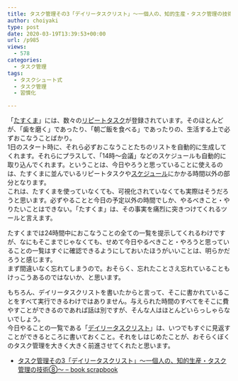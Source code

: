 ```yaml
---
title: タスク管理その3「デイリータスクリスト」〜一個人の、知的生産・タスク管理の技術⑧〜
author: choiyaki
type: post
date: 2020-03-19T13:39:53+00:00
url: /p985
views:
  - 578
categories:
  - タスク管理
tags:
  - タスクシュート式
  - タスク管理
  - 習慣化

---
```

「[たすくま][1]」には、数々の[リピートタスク][2]が登録されています。そのほとんどが、「歯を磨く」であったり、「朝ご飯を食べる」であったりの、生活する上で必ずおこなうことばかり。  
1日のスタート時に、それら必ずおこなうことたちのリストを自動的に生成してくれます。それらにプラスして、「14時〜会議」などのスケジュールも自動的に取り込んでくれます。ということは、今日やろうと思っていることに使えるのは、たすくまに並んでいるリピートタスクや[スケジュール][3]にかかる時間以外の部分となります。  
これは、たすくまを使っていなくても、可視化されていなくても実際はそうだろうと思います。必ずやることと今日の予定以外の時間でしか、やるべきこと・やりたいことはできない。「たすくま」は、その事実を痛烈に突きつけてくれるツールと言えます。

たすくまでは24時間中におこなうことの全ての一覧を提示してくれるわけですが、なにもそこまでじゃなくても、せめて今日やるべきこと・やろうと思っていることの一覧はすぐに確認できるようにしておいたほうがいいことは、明らかだろうと感じます。  
まず間違いなく忘れてしまうので。おそらく、忘れたことさえ忘れていることもけっこうあるのではないか、と思います。

もちろん、デイリータスクリストを書いたからと言って、そこに書かれていることをすべて実行できるわけではありません。与えられた時間のすべてをそこに費やすことができるのであれば話は別ですが、そんな人はほとんどいらっしゃらないでしょう。  
今日やることの一覧である「[デイリータスクリスト][4]」は、いつでもすぐに見返すことができるところに書いておくこと。それをしはじめたことが、おそらくぼくのタスク管理を大きく大きく前進させてくれたと思います。

  * [タスク管理その3「デイリータスクリスト」〜一個人の、知的生産・タスク管理の技術⑧〜 &#8211; book scrapbook][5]

 [1]: https://scrapbox.io/choiyaki-hondana/%E3%81%9F%E3%81%99%E3%81%8F%E3%81%BE
 [2]: https://scrapbox.io/choiyaki-hondana/%E3%83%AA%E3%83%94%E3%83%BC%E3%83%88%E3%82%BF%E3%82%B9%E3%82%AF
 [3]: https://scrapbox.io/choiyaki-hondana/%E3%82%B9%E3%82%B1%E3%82%B8%E3%83%A5%E3%83%BC%E3%83%AB
 [4]: https://scrapbox.io/choiyaki-hondana/%E3%83%87%E3%82%A4%E3%83%AA%E3%83%BC%E3%82%BF%E3%82%B9%E3%82%AF%E3%83%AA%E3%82%B9%E3%83%88
 [5]: https://scrapbox.io/choiyaki-hondana/%E3%82%BF%E3%82%B9%E3%82%AF%E7%AE%A1%E7%90%86%E3%81%9D%E3%81%AE3%E3%80%8C%E3%83%87%E3%82%A4%E3%83%AA%E3%83%BC%E3%82%BF%E3%82%B9%E3%82%AF%E3%83%AA%E3%82%B9%E3%83%88%E3%80%8D%E3%80%9C%E4%B8%80%E5%80%8B%E4%BA%BA%E3%81%AE%E3%80%81%E7%9F%A5%E7%9A%84%E7%94%9F%E7%94%A3%E3%83%BB%E3%82%BF%E3%82%B9%E3%82%AF%E7%AE%A1%E7%90%86%E3%81%AE%E6%8A%80%E8%A1%93%E2%91%A7%E3%80%9C